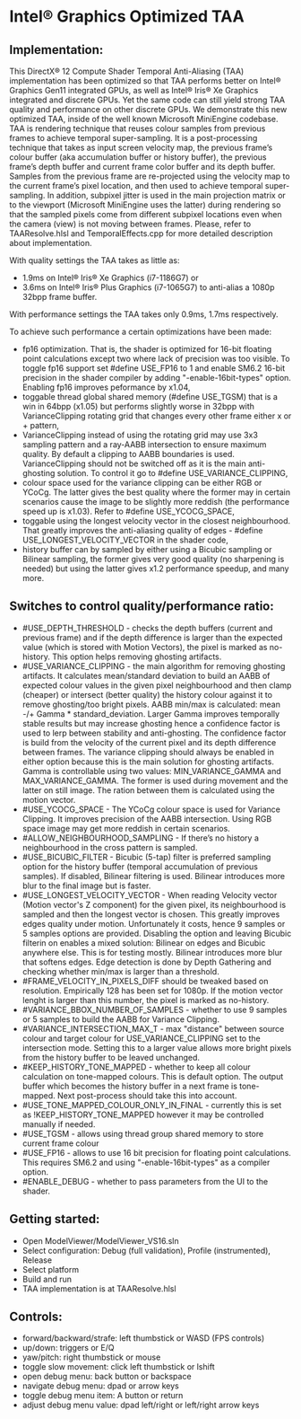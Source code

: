 # Intel® Graphics Optimized TAA

## Implementation: 
This DirectX® 12 Compute Shader Temporal Anti-Aliasing (TAA) implementation has been optimized so that TAA performs better on Intel® Graphics Gen11 integrated GPUs, as well as Intel® Iris® Xe Graphics integrated and discrete GPUs. Yet the same code can still yield strong TAA quality and performance on other discrete GPUs.  We demonstrate this new optimized TAA, inside of the well known Microsoft MiniEngine codebase.
TAA is rendering technique that reuses colour samples from previous frames to achieve temporal super-sampling. It is a post-processing technique that takes as input screen velocity map, the previous frame’s colour buffer (aka accumulation buffer or history buffer), the previous frame’s depth buffer and current frame color buffer and its depth buffer. Samples from the previous frame are re-projected using the velocity map to the current frame’s pixel location, and then used to achieve temporal super-sampling. In addition, subpixel jitter is used in the main projection matrix or to the viewport (Microsoft MiniEngine uses the latter) during rendering so that the sampled pixels come from different subpixel locations even when the camera (view) is not moving between frames. Please, refer to TAAResolve.hlsl and TemporalEffects.cpp for more detailed description about implementation.

With quality settings the TAA takes as little as:
- 1.9ms on Intel® Iris® Xe Graphics (i7-1186G7) or
- 3.6ms on Intel® Iris® Plus Graphics (i7-1065G7)
to anti-alias a 1080p 32bpp frame buffer.

With performance settings the TAA takes only 0.9ms, 1.7ms respectively.

To achieve such performance a certain optimizations have been made:
- fp16 optimization. That is, the shader is optimized for 16-bit floating point calculations except two where lack of precision was too visible. To toggle fp16 support set #define USE_FP16 to 1 and enable SM6.2 16-bit precision in the shader compiler by adding "-enable-16bit-types" option. Enabling fp16 improves peformance by x1.04,
- toggable thread global shared memory (#define USE_TGSM) that is a win in 64bpp (x1.05) but performs slightly worse in 32bpp with VarianceClipping rotating grid that changes every other frame either x or + pattern,
- VarianceClipping instead of using the rotating grid may use 3x3 sampling pattern and a ray-AABB intersection to ensure maximum quality. By default a clipping to AABB boundaries is used. VarianceClipping should not be switched off as it is the main anti-ghosting solution. To control it go to #define USE_VARIANCE_CLIPPING,
- colour space used for the variance clipping can be either RGB or YCoCg. The latter gives the best quality where the former may in certain scenarios cause the image to be slightly more reddish (the performance speed up is x1.03). Refer to #define USE_YCOCG_SPACE,
- toggable using the longest velocity vector in the closest neighbourhood. That greatly improves the anti-aliasing quality of edges - #define USE_LONGEST_VELOCITY_VECTOR in the shader code,
- history buffer can by sampled by either using a Bicubic sampling or Bilinear sampling, the former gives very good quality (no sharpening is needed) but using the latter gives x1.2 performance speedup,
and many more. 

## Switches to control quality/performance ratio:
* #USE_DEPTH_THRESHOLD - checks the depth buffers (current and previous frame) and if the depth difference is larger than the expected value (which is stored with Motion Vectors), the pixel is marked as no-history. This option helps removing ghosting artifacts.
* #USE_VARIANCE_CLIPPING - the main algorithm for removing ghosting artifacts. It calculates mean/standard deviation to build an AABB of expected colour values in the given pixel neighbourhood and then clamp (cheaper) or intersect (better quality) the history colour against it to remove ghosting/too bright pixels. AABB min/max is calculated: mean -/+ Gamma * standard_deviation. Larger Gamma improves temporally stable results but may increase ghosting hence a confidence factor is used to lerp between stability and anti-ghosting. The confidence factor is build from the velocity of the current pixel and its depth difference between frames. The variance clipping should always be enabled in either option because this is the main solution for ghosting artifacts. Gamma is controllable using two values: MIN_VARIANCE_GAMMA and MAX_VARIANCE_GAMMA. The former is used during movement and the latter on still image. The ration between them is calculated using the motion vector.
* #USE_YCOCG_SPACE - The YCoCg colour space is used for Variance Clipping. It improves precision of the AABB intersection. Using RGB space image may get more reddish in certain scenarios.
* #ALLOW_NEIGHBOURHOOD_SAMPLING - If there’s no history a neighbourhood in the cross pattern is sampled.
* #USE_BICUBIC_FILTER - Bicubic (5-tap) filter is preferred sampling option for the history buffer (temporal accumulation of previous samples). If disabled, Bilinear filtering is used. Bilinear introduces more blur to the final image but is faster.
* #USE_LONGEST_VELOCITY_VECTOR - When reading Velocity vector (Motion vector's Z component) for the given pixel, its neighbourhood is sampled and then the longest vector is chosen. This greatly improves edges quality under motion. Unfortunately it costs, hence 9 samples or 5 samples options are provided. Disabling the option and leaving Bicubic filterin on enables a mixed solution: Bilinear on edges and Bicubic anywhere else. This is for testing mostly.  Bilinear introduces more blur that softens edges. Edge detection is done by Depth Gathering and checking whether min/max is larger than a threshold.
* #FRAME_VELOCITY_IN_PIXELS_DIFF should be tweaked based on resolution. Empirically 128 has been set for 1080p. If the motion vector lenght is larger than this number, the pixel is marked as no-history.
* #VARIANCE_BBOX_NUMBER_OF_SAMPLES - whether to use 9 samples or 5 samples to build the AABB for Variance Clipping.
* #VARIANCE_INTERSECTION_MAX_T - max "distance" between source colour and target colour for USE_VARIANCE_CLIPPING set to the intersection mode. Setting this to a larger value allows more bright pixels from the history buffer to be leaved unchanged.
* #KEEP_HISTORY_TONE_MAPPED - whether to keep all colour calculation on tone-mapped colours. This is default option. The output buffer which becomes the history buffer in a next frame is tone-mapped. Next post-process should take this into account.
* #USE_TONE_MAPPED_COLOUR_ONLY_IN_FINAL - currently this is set as !KEEP_HISTORY_TONE_MAPPED however it may be controlled manually if needed.
* #USE_TGSM - allows using thread group shared memory to store current frame colour
* #USE_FP16 - allows to use 16 bit precision for floating point calculations. This requires SM6.2 and using "-enable-16bit-types" as a compiler option.
* #ENABLE_DEBUG - whether to pass parameters from the UI to the shader.

## Getting started:
* Open ModelViewer/ModelViewer_VS16.sln
* Select configuration: Debug (full validation), Profile (instrumented), Release
* Select platform
* Build and run
* TAA implementation is at TAAResolve.hlsl

## Controls:
* forward/backward/strafe: left thumbstick or WASD (FPS controls)
* up/down: triggers or E/Q
* yaw/pitch: right thumbstick or mouse
* toggle slow movement: click left thumbstick or lshift
* open debug menu: back button or backspace
* navigate debug menu: dpad or arrow keys
* toggle debug menu item: A button or return
* adjust debug menu value: dpad left/right or left/right arrow keys

